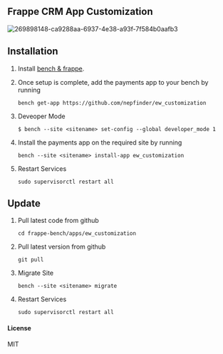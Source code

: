 ## Frappe CRM App Customization

![269898148-ca9288aa-6937-4e38-a93f-7f584b0aafb3](https://github.com/nepfinder/EW_Customization/assets/64308806/d4c06d02-17ad-4140-acac-404934d7d9c8)



## Installation
1. Install [bench & frappe]([https://frappeframework.com/docs/v14/user/en/installation](https://github.com/nepfinder/CRMCustomization)).

2. Once setup is complete, add the payments app to your bench by running
    ```
    bench get-app https://github.com/nepfinder/ew_customization
    ```
3. Deveoper Mode
    ```
    $ bench --site <sitename> set-config --global developer_mode 1
    ```
3. Install the payments app on the required site by running
    ```
    bench --site <sitename> install-app ew_customization
    ```
4. Restart Services
     ```
    sudo supervisorctl restart all
    ```


## Update

1. Pull latest code from github
    ```
    cd frappe-bench/apps/ew_customization
    ```   
2. Pull latest version from github
     ```
     git pull
    ```
3. Migrate Site
     ```
    bench --site <sitename> migrate
    ```
4. Restart Services
     ```
    sudo supervisorctl restart all
    ```

#### License

MIT
